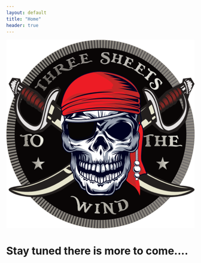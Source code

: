 ```yaml
---
layout: default
title: "Home"
header: true
---
```


<div class="py-24 max-w-xl mx-auto text-center">
  <img src="/assets/img/logo_black.png" />
  <h1 class="text-xl mb-12 mt-5">
    <span class="uppercase font-light">
      Stay tuned there is more to come....
    </span>
  </h1>
</div>